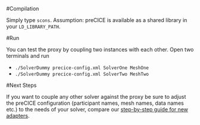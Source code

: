 #Compilation

Simply type `scons`. Assumption: preCICE is available as a shared library in your `LD_LIBRARY_PATH`.

#Run

You can test the proxy by coupling two instances with each other. Open two terminals and run
 * `./SolverDummy precice-config.xml SolverOne MeshOne`
 * `./SolverDummy precice-config.xml SolverTwo MeshTwo`

#Next Steps

If you want to couple any other solver against the proxy be sure to adjust the preCICE configuration (participant names, mesh names, data names etc.) to the needs of your solver, compare our [step-by-step guide for new adapters](https://github.com/precice/precice/wiki/Adapter-Example).
 
